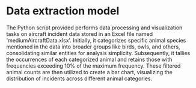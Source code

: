 # Data extraction model
The Python script provided performs data processing and visualization tasks on aircraft incident data stored in an Excel file named 'mediumAircraftData.xlsx'. Initially, it categorizes specific animal species mentioned in the data into broader groups like birds, owls, and others, consolidating similar entities for analysis simplicity. Subsequently, it tallies the occurrences of each categorized animal and retains those with frequencies exceeding 10% of the maximum frequency. These filtered animal counts are then utilized to create a bar chart, visualizing the distribution of incidents across different animal categories.
